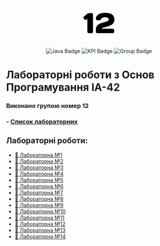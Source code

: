 <p align="center">
  <img src="https://github.com/k5sha/OP_labs/blob/master/media/avatar.png" alt="Logo" width="100"/>
</p>

<div align="center">
  
  ![Java Badge](https://img.shields.io/badge/Java-ED8B00?style=for-the-badge&logo=java&logoColor=white)
  ![KPI Badge](https://img.shields.io/badge/KPI%20-university-blue?style=for-the-badge)
  ![Group Badge](https://img.shields.io/badge/Group%20-12-purple?style=for-the-badge)
</div >

# Лабораторні роботи з Основ Програмування ІА-42

### Виконано групою номер **12**

### - [Список лабораторних](https://drive.google.com/drive/folders/15S769RqzsDZ_84l7n6WZJ23PY7iw09d2)

## Лабораторні роботи:
- [🧪 Лабораторна №1](https://github.com/k5sha/OP_labs/tree/master/01_Lab)
- [🧪 Лабораторна №2](https://github.com/k5sha/OP_labs/tree/master/02_Lab)
- [🧪 Лабораторна №3](https://github.com/k5sha/OP_labs/tree/master/03_Lab)
- [🧪 Лабораторна №4](https://github.com/k5sha/OP_labs/tree/master/04_Lab)
- [🧪 Лабораторна №5](https://github.com/k5sha/OP_labs/tree/master/05_Lab)
- [🧪 Лабораторна №6](https://github.com/k5sha/OP_labs/tree/master/06_Lab)
- [🧪 Лабораторна №7](https://github.com/k5sha/OP_labs/tree/master/07_Lab)
- [🧪 Лабораторна №8](https://github.com/k5sha/OP_labs/tree/master/08_Lab)
- [🧪 Лабораторна №9](https://github.com/k5sha/OP_labs/tree/master/09_Lab)
- [🧪 Лабораторна №10](https://github.com/k5sha/OP_labs/tree/master/10_Lab)
- [🧪 Лабораторна №11](https://github.com/k5sha/OP_labs/tree/master/11_Lab)
- [🧪 Лабораторна №12](https://github.com/k5sha/OP_labs/tree/master/12_Lab)
- [🧪 Лабораторна №13](https://github.com/k5sha/OP_labs/tree/master/13_Lab)
- [🧪 Лабораторна №14](https://github.com/k5sha/OP_labs/tree/master/14_Lab)

